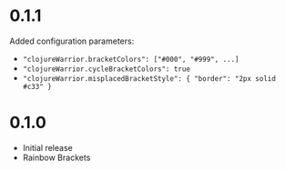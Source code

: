 # 0.1.1

Added configuration parameters:
  - `"clojureWarrior.bracketColors": ["#000", "#999", ...]`
  - `"clojureWarrior.cycleBracketColors": true`
  - `"clojureWarrior.misplacedBracketStyle": { "border": "2px solid #c33" }`

# 0.1.0

- Initial release
- Rainbow Brackets